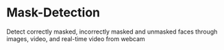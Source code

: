 # Mask-Detection
Detect correctly masked, incorrectly masked and unmasked faces through images, video, and real-time video from webcam
